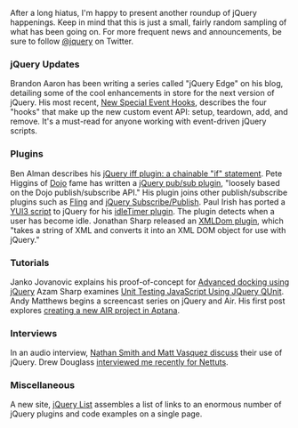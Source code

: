 After a long hiatus, I'm happy to present another roundup of jQuery
happenings. Keep in mind that this is just a small, fairly random
sampling of what has been going on. For more frequent news and
announcements, be sure to follow
[@jquery](http://www.twitter.com/jquery) on Twitter.

### jQuery Updates

Brandon Aaron has been writing a series called "jQuery Edge" on his
blog, detailing some of the cool enhancements in store for the next
version of jQuery. His most recent, [New Special Event
Hooks](http://brandonaaron.net/blog/2009/06/4/jquery-edge-new-special-event-hooks),
describes the four "hooks" that make up the new custom event API: setup,
teardown, add, and remove. It's a must-read for anyone working with
event-driven jQuery scripts.

### Plugins

Ben Alman describes his [jQuery iff plugin: a chainable "if"
statement](http://benalman.com/projects/jquery-iff-plugin/). Pete
Higgins of [Dojo](http://www.dojotoolkit.org/) fame has written a
[jQuery pub/sub plugin](http://higginsforpresident.net/js/jq.pubsub.js),
"loosely based on the Dojo publish/subscribe API." His plugin joins
other publish/subscribe plugins such as
[Fling](http://www.command-tab.com/2008/12/04/jquery-fling/) and [jQuery
Subscribe/Publish](http://plugins.jquery.com/project/jQuerySubscribe).
Paul Irish has ported a [YUI3
script](http://www.nczonline.net/blog/2009/06/02/detecting-if-the-user-is-idle-with-javascript-and-yui-3/)
to jQuery for his [idleTimer
plugin](http://paulirish.com/2009/jquery-idletimer-plugin/). The plugin
detects when a user has become idle. Jonathan Sharp released an [XMLDom
plugin](http://outwestmedia.com/jquery-plugins/xmldom/), which "takes a
string of XML and converts it into an XML DOM object for use with
jQuery."

### Tutorials

Janko Jovanovic explains his proof-of-concept for [Advanced docking
using
jQuery](http://www.jankoatwarpspeed.com/post/2009/05/30/Advanced-docking-using-jQuery.aspx)
Azam Sharp examines [Unit Testing JavaScript Using JQuery
QUnit](http://highoncoding.com/Articles/570_Unit_Testing_JavaScript_Using_JQuery_QUnit.aspx).
Andy Matthews begins a screencast series on jQuery and Air. His first
post explores [creating a new AIR project in
Aptana](http://andymatthews.net/read/2009/05/26/jQuery-and-AIR:-Creating-a-new-AIR-project-in-Aptana).

### Interviews

In an audio interview, [Nathan Smith and Matt Vasquez
discuss](http://www.leveltendesign.com/podcast/jquery-javascript-nathan-smith-and-matt-vasquez)
their use of jQuery. Drew Douglass [interviewed me recently for
Nettuts](http://net.tutsplus.com/articles/interviews/jquerified-with-karl-swedberg/).

### Miscellaneous

A new site, [jQuery List](http://jquerylist.com/) assembles a list of
links to an enormous number of jQuery plugins and code examples on a
single page.
